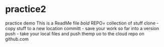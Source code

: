 # practice2
practice demo
This is a ReadMe file *bold*
REPO= collection of stuff
clone - copy stuff to a new location
committ - save your work so far into a version
push - take your local files and push themp uo to the cloud repo on github.com